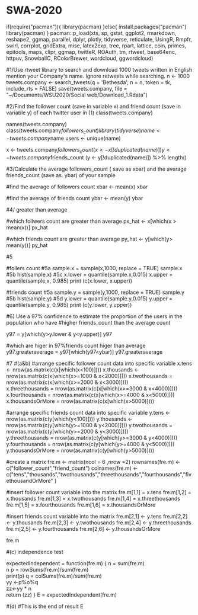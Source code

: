 # SWA-2020
if(require("pacman")){
  library(pacman)
}else{
  install.packages("pacman")
  library(pacman)
}
pacman::p_load(xts, sp, gstat, ggplot2, rmarkdown, reshape2, ggmap,
               parallel, dplyr, plotly, tidyverse, reticulate, UsingR, Rmpfr,
               swirl, corrplot, gridExtra, mise, latex2exp, tree, rpart, lattice,
               coin, primes, epitools, maps, clipr, ggmap, twitteR, ROAuth,
               tm, rtweet, base64enc, httpuv, SnowballC, RColorBrewer, wordcloud, ggwordcloud)

#1/Use rtweet library to search and download 1000 tweets written in English mention your Company's name. Ignore retweets while searching.
n <- 1000
tweets.company <- search_tweets(q = 'Bethesda', n = n, token = tk,
                                include_rts = FALSE)
save(tweets.company, file = "~/Documents/WSU2020/Social web/Download_1.Rdata")

#2/Find the follower count (save in variable x) and friend count (save in variable y) of each twitter user in (1)
class(tweets.company)

names(tweets.company)
class(tweets.company$followers_count)
library(tidyverse)
name  <- tweets.company$name
users <- unique(name)


x <- tweets.company$followers_count
(x     <- x[!duplicated(name)]) %>% length()
y <- tweets.company$friends_count
(y     <- y[!duplicated(name)]) %>% length()



#3/Calculate the average followers_count ( save as xbar) and the average friends_count (save as. ybar) of your sample

#find the average of followers count
xbar <- mean(x)
xbar

#find the average of friends count
ybar <- mean(y)
ybar

#4/ greater than average

#which follwers count are greater than average 
px_hat <- x[which(x > mean(x))]
px_hat

#which friends count are greater than average 
py_hat <- y[which(y> mean(y))]
py_hat

#5 

#follers count
#5a
sample.x = sample(x,1000, replace = TRUE)
sample.x
#5b
hist(sample.x)
#5c
x.lower = quantile(sample.x,0.015)
x.upper = quantile(sample.x, 0.985)
print (c(x.lower, x.upper))

#friends count
#5a
sample.y = sample(y,1000, replace = TRUE)
sample.y
#5b
hist(sample.y)
#5d
y.lower = quantile(sample.y,0.015)
y.upper = quantile(sample.y, 0.985)
print (c(y.lower, y.upper))

#6) Use a 97% confidence to estimate the proportion of the users in the population who have
#higher friends_count than the average count


y97 = y[which(y>y.lower & y<y.upper)]
y97

#which are higer in 97%friends count higer than average
y97.greateraverage = y97[which(y97<ybar)]
y97.greateraverage

#7
#(a&b)
#arrange specific follower count data into specific variable 
x.tens <- nrow(as.matrix(c(x[which(x<100)])))
x.thousands <- nrow(as.matrix(c(x[which(x>=1000 & x<2000)])))
x.twothousands = nrow(as.matrix(c(x[which(x>=2000 & x<3000)])))                    
x.threethousands = nrow(as.matrix(c(x[which(x>=3000 & x<4000)])))
x.fourthousands = nrow(as.matrix(c(x[which(x>=4000 & x<5000)])))
x.thousandsOrMore = nrow(as.matrix(c(x[which(x>5000)])))

#arrange specific friends count data into specific variable 
y.tens <- nrow(as.matrix(c(y[which(y<100)])))
y.thousands <- nrow(as.matrix(c(y[which(y>=1000 & y<2000)])))
y.twothousands = nrow(as.matrix(c(y[which(y>=2000 & y<3000)])))                    
y.threethousands = nrow(as.matrix(c(y[which(y>=3000 & y<4000)])))
y.fourthousands = nrow(as.matrix(c(y[which(y>=4000 & y<5000)])))
y.thousandsOrMore = nrow(as.matrix(c(y[which(y>5000)])))

#create a matrix
fre.m <- matrix(ncol = 6 ,nrow =2)
rownames(fre.m) <- c("follower_count","friend_count")
colnames(fre.m) <- c("tens","thousands","twothousands","threethousands","fourthousands","fivethousandOrMore" )

#insert follower count variable into the matrix 
fre.m[1,1] = x.tens
fre.m[1,2] = x.thousands
fre.m[1,3] = x.twothousands
fre.m[1,4] = x.threethousands
fre.m[1,5] = x.fourthousands
fre.m[1,6] = x.thousandsOrMore

#insert friends count variable into the matrix 
fre.m[2,1] <- y.tens
fre.m[2,2] <- y.thousands
fre.m[2,3] <- y.twothousands
fre.m[2,4] <- y.threethousands
fre.m[2,5] <- y.fourthousands
fre.m[2,6] <- y.thousandsOrMore

fre.m


#(c) independence test

expectedIndependent = function(fre.m) {
  n = sum(fre.m)                              
  n
  p = rowSums(fre.m)/sum(fre.m)                
  print(p)
  q = colSums(fre.m)/sum(fre.m)                  
  yy <-p%o%q            
  zz<-yy * n            
  return (zz)
}
E = expectedIndependent(fre.m) 

#(d) 
#This is the end of result
E

